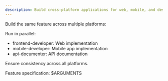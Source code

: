 ```yaml
---
description: Build cross-platform applications for web, mobile, and desktop
---
```


Build the same feature across multiple platforms:

Run in parallel:
- frontend-developer: Web implementation
- mobile-developer: Mobile app implementation
- api-documenter: API documentation

Ensure consistency across all platforms.

Feature specification: $ARGUMENTS
